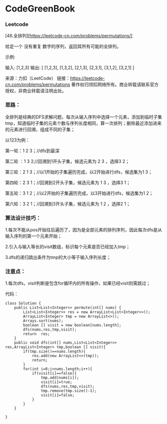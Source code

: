 # CodeGreenBook

### Leetcode

[46.全排列][https://leetcode-cn.com/problems/permutations/]

给定一个 没有重复 数字的序列，返回其所有可能的全排列。

示例:

输入: [1,2,3]
输出:
[
  [1,2,3],
  [1,3,2],
  [2,1,3],
  [2,3,1],
  [3,1,2],
  [3,2,1]
]

来源：力扣（LeetCode）
链接：https://leetcode-cn.com/problems/permutations
著作权归领扣网络所有。商业转载请联系官方授权，非商业转载请注明出处。



### 思路：

全排列是经典的DFS求解问题，每次从输入序列中选择一个元素，添加到临时子集tmp，知道临时子集的元素个数与序列长度相同，算一次排列；删除最近添加进来的元素进行回溯，组成不同的子集；

以123为例：

第一轮：1 2 3；//dfs到最深

第二轮 ：1 3 2;//回溯到1开头子集，候选元素为 2 3 ，选择3 2；

第三轮：2 1 3；//以1开始的子集遍历完成，以2开始进行dfs，候选集为1 3；

第四轮：2 3 1；//回溯到2开头子集，候选元素为 1 3 ，选择3 1；

第五轮：3 1 2；//以2开始的子集遍历完成，以3开始进行dfs，候选集为1 2；

第六轮：3 2 1；//回溯到3开头子集，候选元素为 1 2 ，选择2 1；

### 算法设计技巧：

1.每次不能从pos开始往后遍历了，因为是全部元素的排列序列，因此每次dfs是从输入序列的第一个元素开始；

2.引入与输入等长的visit数组，标识每个元素是否已经加入tmp；

3.dfs的递归跳出条件为tmp的大小等于输入序列长度；

### 注意点：

1.每次dfs，visit判断是包含for循环内的所有操作，如果已经visit则需跳过；

代码：

```
class Solution {
    public List<List<Integer>> permute(int[] nums) {
        List<List<Integer>> res = new ArrayList<List<Integer>>();
        ArrayList<Integer> tmp = new ArrayList<>();
        Arrays.sort(nums);
        boolean [] visit = new boolean[nums.length];
        dfs(nums,res,tmp,visit);
        return  res;
    }
    public void dfs(int[] nums,List<List<Integer>> res,ArrayList<Integer> tmp,boolean [] visit){
        if(tmp.size()==nums.length){
            res.add(new ArrayList<>(tmp));
            return;
        }
        for(int i=0;i<nums.length;i++){
            if(visit[i]==false){
                tmp.add(nums[i]);
                visit[i]=true;
                dfs(nums,res,tmp,visit);
                tmp.remove(tmp.size()-1);
                visit[i]=false;
            }
        }
    }
    
}

```







